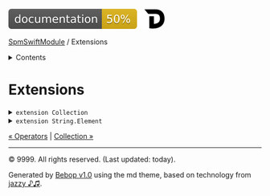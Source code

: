 <!--
Bebop simple MD theme
Copyright 2020 Bebop Authors
Licensed under MIT (https://github.com/johnfairh/Bebop/blob/master/LICENSE)
-->
![50%](badge.svg)
[![Open in Dash](img/dash.svg)](dash-feed://https%3A%2F%2Fwww%2Egoogle%2Ecom%2F)


[SpmSwiftModule](index.md)
 / Extensions


<details>
<summary>Contents</summary>


[Types](types.md?swift)

  * [ABaseClass](types/abaseclass.md?swift)


  * [ADerivedClass](types/aderivedclass.md?swift)


  * [AnEnum](types/anenum.md?swift)


  * [FirstProtocol](types/firstprotocol1.md?swift)


  * [GenericBase](types/genericbase.md?swift)


  * [Nop](types/nop.md?swift)


  * [PropertyWrapperClient](types/propertywrapperclient.md?swift)


  * [SecondProtocol](types/secondprotocol.md?swift)


  * [SpmSwiftModule](types/spmswiftmodule.md?swift)

    * [Nested1](types/spmswiftmodule/nested1.md?swift)

    * [Nested2](types/spmswiftmodule.md?swift#nested2)


  * [T](types.md?swift#t1)



[Functions](functions.md?swift)

  * [deprecatedFunction(callback:)](functions.md?swift#deprecatedfunctioncallback)


  * [functionA(arg1:_:arg3:)](functions.md?swift#functionaarg1_arg3)



[Operators](operators.md?swift)

  * [+(T, T)](operators.md?swift#t-t)



Extensions

  * [Collection](extensions/collection.md?swift)


  * [String.Element](extensions/stringelement.md?swift)





</details>

# Extensions

















<details>
<summary><code>extension Collection</code></summary>








A sequence whose elements can be traversed multiple times, nondestructively, and accessed by an indexed subscript.

Collections are used extensively throughout the standard library. When you use arrays, dictionaries, and other collections, you benefit from the operations that the `Collection` protocol declares and implements. In addition to the operations that collections inherit from the `Sequence` protocol, you gain access to methods that depend on accessing an element at a specific position in a collection.

For example, if you want to print only the first word in a string, you can search for the index of the first space, and then create a substring up to that position.

``` swift
let text = "Buffalo buffalo buffalo buffalo."
if let firstSpace = text.firstIndex(of: " ") {
    print(text[..<firstSpace])
}
// Prints "Buffalo"

```

The `firstSpace` constant is an index into the `text` string—the position of the first space in the string. You can store indices in variables, and pass them to collection algorithms or use them later to access the corresponding element. In the example above, `firstSpace` is used to extract the prefix that contains elements up to that index.

# Accessing Individual Elements

You can access an element of a collection through its subscript by using any valid index except the collection’s `endIndex` property. This property is a “past the end” index that does not correspond with any element of the collection.

Here’s an example of accessing the first character in a string through its subscript:

``` swift
let firstChar = text[text.startIndex]
print(firstChar)
// Prints "B"

```

The `Collection` protocol declares and provides default implementations for many operations that depend on elements being accessible by their subscript. For example, you can also access the first character of `text` using the `first` property, which has the value of the first element of the collection, or `nil` if the collection is empty.

``` swift
print(text.first)
// Prints "Optional("B")"

```

You can pass only valid indices to collection operations. You can find a complete set of a collection’s valid indices by starting with the collection’s `startIndex` property and finding every successor up to, and including, the `endIndex` property. All other values of the `Index` type, such as the `startIndex` property of a different collection, are invalid indices for this collection.

Saved indices may become invalid as a result of mutating operations. For more information about index invalidation in mutable collections, see the reference for the `MutableCollection` and `RangeReplaceableCollection` protocols, as well as for the specific type you’re using.

# Accessing Slices of a Collection

You can access a slice of a collection through its ranged subscript or by calling methods like `prefix(while:)` or `suffix(_:)`. A slice of a collection can contain zero or more of the original collection’s elements and shares the original collection’s semantics.

The following example creates a `firstWord` constant by using the `prefix(while:)` method to get a slice of the `text` string.

``` swift
let firstWord = text.prefix(while: { $0 != " " })
print(firstWord)
// Prints "Buffalo"

```

You can retrieve the same slice using the string’s ranged subscript, which takes a range expression.

``` swift
if let firstSpace = text.firstIndex(of: " ") {
    print(text[..<firstSpace]
    // Prints "Buffalo"
}

```

The retrieved slice of `text` is equivalent in each of these cases.

## Slices Share Indices

A collection and its slices share the same indices. An element of a collection is located under the same index in a slice as in the base collection, as long as neither the collection nor the slice has been mutated since the slice was created.

For example, suppose you have an array holding the number of absences from each class during a session.

``` swift
var absences = [0, 2, 0, 4, 0, 3, 1, 0]

```

You’re tasked with finding the day with the most absences in the second half of the session. To find the index of the day in question, follow these steps:

1.  Create a slice of the `absences` array that holds the second half of the days.
2.  Use the `max(by:)` method to determine the index of the day with the most absences.
3.  Print the result using the index found in step 2 on the original `absences` array.

Here’s an implementation of those steps:

``` swift
let secondHalf = absences.suffix(absences.count / 2)
if let i = secondHalf.indices.max(by: { secondHalf[$0] < secondHalf[$1] }) {
    print("Highest second-half absences: \(absences[i])")
}
// Prints "Highest second-half absences: 3"

```

## Slices Inherit Collection Semantics

A slice inherits the value or reference semantics of its base collection. That is, when working with a slice of a mutable collection that has value semantics, such as an array, mutating the original collection triggers a copy of that collection and does not affect the contents of the slice.

For example, if you update the last element of the `absences` array from `0` to `2`, the `secondHalf` slice is unchanged.

``` swift
absences[7] = 2
print(absences)
// Prints "[0, 2, 0, 4, 0, 3, 1, 2]"
print(secondHalf)
// Prints "[0, 3, 1, 0]"

```

# Traversing a Collection

Although a sequence can be consumed as it is traversed, a collection is guaranteed to be *multipass*: Any element can be repeatedly accessed by saving its index. Moreover, a collection’s indices form a finite range of the positions of the collection’s elements. The fact that all collections are finite guarantees the safety of many sequence operations, such as using the `contains(_:)` method to test whether a collection includes an element.

Iterating over the elements of a collection by their positions yields the same elements in the same order as iterating over that collection using its iterator. This example demonstrates that the `characters` view of a string returns the same characters in the same order whether the view’s indices or the view itself is being iterated.

``` swift
let word = "Swift"
for character in word {
    print(character)
}
// Prints "S"
// Prints "w"
// Prints "i"
// Prints "f"
// Prints "t"

for i in word.indices {
    print(word[i])
}
// Prints "S"
// Prints "w"
// Prints "i"
// Prints "f"
// Prints "t"

```

# Conforming to the Collection Protocol

If you create a custom sequence that can provide repeated access to its elements, make sure that its type conforms to the `Collection` protocol in order to give a more useful and more efficient interface for sequence and collection operations. To add `Collection` conformance to your type, you must declare at least the following requirements:

  - The `startIndex` and `endIndex` properties
  - A subscript that provides at least read-only access to your type’s elements
  - The `index(after:)` method for advancing an index into your collection

# Expected Performance

Types that conform to `Collection` are expected to provide the `startIndex` and `endIndex` properties and subscript access to elements as O(1) operations. Types that are not able to guarantee this performance must document the departure, because many collection operations depend on O(1) subscripting performance for their own performance guarantees.

The performance of some collection operations depends on the type of index that the collection provides. For example, a random-access collection, which can measure the distance between two indices in O(1) time, can calculate its `count` property in O(1) time. Conversely, because a forward or bidirectional collection must traverse the entire collection to count the number of contained elements, accessing its `count` property is an O(*n*) operation.




#### Declaration

``` swift
extension Collection where Element: FirstProtocol

extension Collection where Element == SpmSwiftModule.Nested1
```








[Show members](extensions/collection.md?swift)

[Show on GitHub](https://www.bbc.co.uk//Sources/SpmSwiftModule/Extensions.swift#L38-L40)
</details>









<details>
<summary><code>extension String.Element</code></summary>








Extension of a nested type from an external module






#### Declaration

``` swift
extension String.Element
```








[Show members](extensions/stringelement.md?swift)

[Show on GitHub](https://www.bbc.co.uk//Sources/SpmSwiftModule/Extensions.swift#L56-L61)
</details>





[&laquo; Operators](operators.md?swift) | [Collection &raquo;](extensions/collection.md?swift)


-----
&copy; 9999. All rights reserved. (Last updated: today).


Generated by [Bebop v1.0](https://github.com/johnfairh/Bebop)
using the md theme, based on technology from
[jazzy ♪♫](https://github.com/realm/jazzy).


